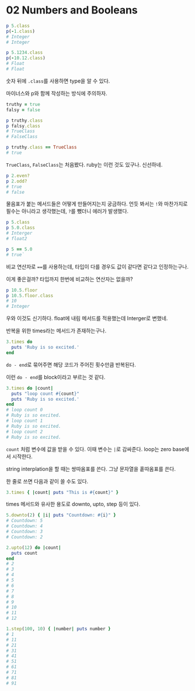 # 02 Numbers and Booleans

```rb
p 5.class
p(-1.class)
# Integer
# Integer

p 5.1234.class
p(-10.12.class)
# Float
# Float
```

숫자 뒤에 `.class`를 사용하면 type을 알 수 있다.

마이너스와 p와 함께 작성하는 방식에 주의하자.

```rb
truthy = true
falsy = false

p truthy.class
p falsy.class
# TrueClass
# FalseClass

p truthy.class == TrueClass
# true
```

`TrueClass`, `FalseClass`는 처음봤다. ruby는 이런 것도 있구나. 신선하네.

```rb
p 2.even?
p 2.odd?
# true
# false
```

물음표가 붙는 메서드들은 어떻게 만들어지는지 궁금하다. 언듯 봐서는 `!`와 마찬가지로 필수는 아니라고 생각했는데, `?`를 뺐더니 에러가 발생했다.


```rb
p 5.class
p 5.0.class
# Interger
# float2

p 5 == 5.0
# true`
```

비교 연산자로 `==`를 사용하는데, 타입이 다를 경우도 값이 같다면 같다고 인정하는구나.

이게 좋은걸까? 타입까지 한번에 비교하는 연산자는 없을까?

```rb
p 10.5.floor
p 10.5.floor.class
# 10
# Integer
```

우와 이것도 신기하다. float에 내림 메서드를 적용했는데 Interger로 변했네.

반복을 위한 times라는 메서드가 존재하는구나.

```ruby
3.times do
  puts 'Ruby is so excited.'
end
```

`do - end`로 묶어주면 해당 코드가 주어진 횟수만큼 반복된다.

이런 `do - end`를 block이라고 부르는 것 같다.

```rb
3.times do |count|
  puts "loop count #{count}"
  puts 'Ruby is so excited.'
end
# loop count 0
# Ruby is so excited.
# loop count 1
# Ruby is so excited.
# loop count 2
# Ruby is so excited.
```

`count` 처럼 변수에 값을 받을 수 있다. 이때 변수는 `|`로 감싸준다. loop는 zero base에서 시작한다.

string interplation을 할 때는 쌍따옴표를 쓴다. 그냥 문자열을 홑따옴표를 쓴다.

한 줄로 쓰면 다음과 같이 쓸 수도 있다.

```rb
3.times { |count| puts "This is #{count}" }
```

times 메서드와 유사한 용도로 downto, upto, step 등이 있다.

```rb
5.downto(2) { |i| puts "Countdown: #{i}" }
# Countdown: 5
# Countdown: 4
# Countdown: 3
# Countdown: 2

2.upto(12) do |count|
  puts count
end
# 2
# 3
# 4
# 5
# 6
# 7
# 8
# 9
# 10
# 11
# 12

1.step(100, 10) { |number| puts number }
# 1
# 11
# 21
# 31
# 41
# 51
# 61
# 71
# 81
# 91
```
